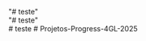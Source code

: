 "# teste"  
"# teste"  
#   t e s t e  
 #   P r o j e t o s - P r o g r e s s - 4 G L - 2 0 2 5  
 